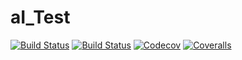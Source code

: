# aI_Test

[![Build Status](https://travis-ci.com/onButtonUp/aI_Test.jl.svg?branch=master)](https://travis-ci.com/onButtonUp/aI_Test.jl)
[![Build Status](https://ci.appveyor.com/api/projects/status/github/onButtonUp/aI_Test.jl?svg=true)](https://ci.appveyor.com/project/onButtonUp/aI_Test-jl)
[![Codecov](https://codecov.io/gh/onButtonUp/aI_Test.jl/branch/master/graph/badge.svg)](https://codecov.io/gh/onButtonUp/aI_Test.jl)
[![Coveralls](https://coveralls.io/repos/github/onButtonUp/aI_Test.jl/badge.svg?branch=master)](https://coveralls.io/github/onButtonUp/aI_Test.jl?branch=master)
